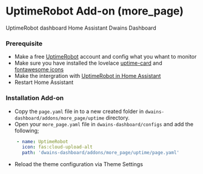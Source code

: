 # UptimeRobot Add-on (more_page)
UptimeRobot dashboard Home Assistant Dwains Dashboard

### Prerequisite
- Make a free [UptimeRobot](https://uptimerobot.com/) account and config what you whant to monitor 
- Make sure you have installed the lovelace [uptime-card](https://github.com/dylandoamaral/uptime-card) and [fontawesome icons](https://github.com/thomasloven/hass-fontawesome)
- Make the intergration with [UptimeRobot in Home Assistant](https://www.home-assistant.io/integrations/uptimerobot/)
- Restart Home Assistant

### Installation Add-on
- Copy the `page.yaml` file in to a new created folder in `dwains-dashboard/addons/more_page/uptime` directory.
- Open your `more_page.yaml` file in `dwains-dashboard/configs` and add the following;
 ```yaml
     - name: UptimeRobot
       icon: fas:cloud-upload-alt
       path: 'dwains-dashboard/addons/more_page/uptime/page.yaml'
```
- Reload the theme configuration via Theme Settings
